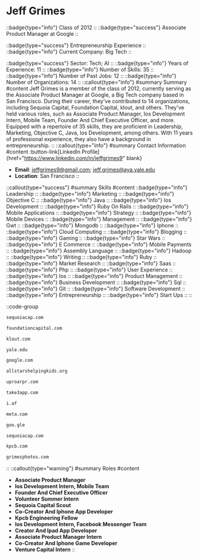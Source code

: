 # Jeff Grimes
::badge{type="info"}
Class of 2012
::
::badge{type="success"}
Associate Product Manager at Google
::

::badge{type="success"}
Entrepreneurship Experience
::
::badge{type="info"}
Current Company: Big Tech
::

::badge{type="success"}
Sector: Tech; AI
::
::badge{type="info"}
Years of Experience: 11
::
::badge{type="info"}
Number of Skills: 35
::
::badge{type="info"}
Number of Past Jobs: 12
::
::badge{type="info"}
Number of Organizations: 14
::
::callout{type="info"}
#summary
Summary
#content
Jeff Grimes is a member of the class of 2012, currently serving as the Associate Product Manager at Google, a Big Tech company based in San Francisco. During their career, they've contributed to 14 organizations, including Sequoia Capital, Foundation Capital, klout, and others. They've held various roles, such as Associate Product Manager, Ios Development Intern, Mobile Team, Founder And Chief Executive Officer, and more. Equipped with a repertoire of 35 skills, they are proficient in Leadership, Marketing, Objective C, Java, Ios Development, among others.  With 11 years of professional experience, they also have a background in entrepreneurship.
::
::callout{type="info"}
#summary
Contact Information
#content
:button-link[LinkedIn Profile]{href="https://www.linkedin.com/in/jeffgrimes9" blank}
- **Email**: jeffgrimes9@gmail.com; jeff.grimes@aya.yale.edu
- **Location**: San Francisco
::

::callout{type="success"}
#summary
Skills
#content
::badge{type="info"}
Leadership
::
::badge{type="info"}
Marketing
::
::badge{type="info"}
Objective C
::
::badge{type="info"}
Java
::
::badge{type="info"}
Ios Development
::
::badge{type="info"}
Ruby On Rails
::
::badge{type="info"}
Mobile Applications
::
::badge{type="info"}
Strategy
::
::badge{type="info"}
Mobile Devices
::
::badge{type="info"}
Management
::
::badge{type="info"}
Gwt
::
::badge{type="info"}
Mongodb
::
::badge{type="info"}
Iphone
::
::badge{type="info"}
Cloud Computing
::
::badge{type="info"}
Blogging
::
::badge{type="info"}
Gaming
::
::badge{type="info"}
Star Wars
::
::badge{type="info"}
E Commerce
::
::badge{type="info"}
Mobile Payments
::
::badge{type="info"}
Assembly Language
::
::badge{type="info"}
Hadoop
::
::badge{type="info"}
Writing
::
::badge{type="info"}
Ruby
::
::badge{type="info"}
Market Research
::
::badge{type="info"}
Saas
::
::badge{type="info"}
Php
::
::badge{type="info"}
User Experience
::
::badge{type="info"}
Ios
::
::badge{type="info"}
Product Management
::
::badge{type="info"}
Business Development
::
::badge{type="info"}
Sql
::
::badge{type="info"}
Git
::
::badge{type="info"}
Software Development
::
::badge{type="info"}
Entrepreneurship
::
::badge{type="info"}
Start Ups
::
::

::code-group
```bash [Sequoia Capital]
sequoiacap.com
```
```bash [Foundation Capital]
foundationcapital.com
```
```bash [klout]
klout.com
```
```bash [Yale University]
yale.edu
```
```bash [Google]
google.com
```
```bash [All-Stars Helping Kids]
allstarshelpingkids.org
```
```bash [Uproar PR]
uproarpr.com
```
```bash [Shades]
take3app.com
```
```bash [regardeR solO a staR warS storY streaminG vF gratuiTcompleT]
i.af
```
```bash [Meta]
meta.com
```
```bash [Google]
goo.gle
```
```bash [Sequoia Capital India]
sequoiacap.com
```
```bash [Kleiner Perkins Caufield & Byers]
kpcb.com
```
```bash [Grimesphotos.Com]
grimesphotos.com
```
::
::callout{type="warning"}
#summary
Roles
#content
- **Associate Product Manager**
- **Ios Development Intern, Mobile Team**
- **Founder And Chief Executive Officer**
- **Volunteer Summer Intern**
- **Sequoia Capital Scout**
- **Co-Creator And Iphone App Developer**
- **Kpcb Engineering Fellow**
- **Ios Development Intern, Facebook Messenger Team**
- **Creator And Ipad App Developer**
- **Associate Product Manager Intern**
- **Co-Creator And Iphone Game Developer**
- **Venture Capital Intern**
::

